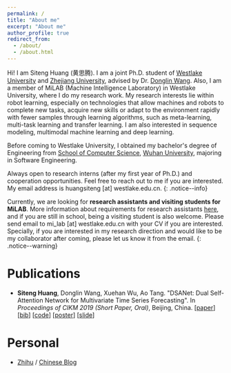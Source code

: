 ```yaml
---
permalink: /
title: "About me"
excerpt: "About me"
author_profile: true
redirect_from: 
  - /about/
  - /about.html
---
```


Hi! I am Siteng Huang (黄思腾). I am a joint Ph.D. student of [Westlake University](https://www.westlake.edu.cn/) and [Zhejiang University](http://www.zju.edu.cn/), advised by Dr. [Donglin Wang](https://en.westlake.edu.cn/about/faculty/201912/t20191206_2513.shtml). Also, I am a member of MiLAB (Machine Intelligence Laboratory) in Westlake University, where I do my research work. My research interests lie within robot learning, especially on technologies that allow machines and robots to complete new tasks, acquire new skills or adapt to the environment rapidly with fewer samples through learning algorithms, such as meta-learning, multi-task learning and transfer learning. I am also interested in sequence modeling, multimodal machine learning and deep learning.

Before coming to Westlake University, I obtained my bachelor's degree of Engineering from [School of Computer Science](http://cs.whu.edu.cn/), [Wuhan University](https://www.whu.edu.cn/), majoring in Software Engineering.

Always open to research interns (after my first year of Ph.D.) and cooperation opportunities. Feel free to reach out to me if you are interested. My email address is huangsiteng [at] westlake.edu.cn.
{: .notice--info}

Currently, we are looking for **research assistants and visiting students for MiLAB**. More information about requirements for research assistants [here](https://www.westlake.edu.cn/info/1301/4434.htm), and if you are still in school, being a visiting student is also welcome. Please send email to mi_lab [at] westlake.edu.cn with your CV if you are interested. Specially, if you are interested in my research direction and would like to be my collaborator after coming, please let us know it from the email.
{: .notice--warning}

Publications
======

* **Siteng Huang**, Donglin Wang, Xuehan Wu, Ao Tang. &quot;DSANet: Dual Self-Attention Network for Multivariate Time Series Forecasting&quot;. In *Proceedings of CIKM 2019 (Short Paper, Oral)*, Beijing, China. [[paper](https://kyonhuang.top/files/Huang-DSANet.pdf)] [[bib](https://kyonhuang.top/publication/dual-self-attention-network)] [[code](https://github.com/bighuang624/DSANet)] [[poster](https://kyonhuang.top/files/cikm19-DSANet-poster.pdf)] [[slide](https://kyonhuang.top/files/cikm19-DSANet-presentation.pdf)]

Personal
===

* [Zhihu](https://www.zhihu.com/people/huang-si-teng-67) / [Chinese Blog](https://kyonhuang.top/blog/)



